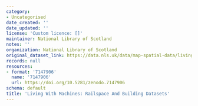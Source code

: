 ```yaml
---
category:
- Uncategorised
date_created: ''
date_updated: ''
license: 'Custom licence: []'
maintainer: National Library of Scotland
notes: ''
organization: National Library of Scotland
original_dataset_link: https://data.nls.uk/data/map-spatial-data/living-with-machines-railspace-building/
records: null
resources:
- format: '7147906'
  name: '7147906'
  url: https://doi.org/10.5281/zenodo.7147906
schema: default
title: 'Living With Machines: Railspace And Building Datasets'
---
```

